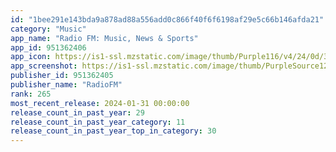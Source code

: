 ```yaml
---
id: "1bee291e143bda9a878ad88a556add0c866f40f6f6198af29e5c66b146afda21"
category: "Music"
app_name: "Radio FM: Music, News & Sports"
app_id: 951362406
app_icon: https://is1-ssl.mzstatic.com/image/thumb/Purple116/v4/24/0d/32/240d322f-5a1e-4e23-486c-2c5c50df9f66/AppIcon-0-0-1x_U007emarketing-0-0-0-7-0-0-sRGB-0-0-0-GLES2_U002c0-512MB-85-220-0-0.png/1024x1024bb.png
app_screenshot: https://is1-ssl.mzstatic.com/image/thumb/PurpleSource126/v4/c3/6a/10/c36a10b9-a8d6-1723-dbec-8ae11b9767b2/8d3f22c2-7dba-4c05-94fa-2e46176020d3_6_01.jpg/1242x2688bb.png
publisher_id: 951362405
publisher_name: "RadioFM"
rank: 265
most_recent_release: 2024-01-31 00:00:00
release_count_in_past_year: 29
release_count_in_past_year_category: 11
release_count_in_past_year_top_in_category: 30
---
```

